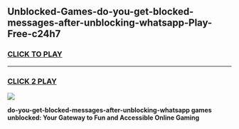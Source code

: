 
## Unblocked-Games-do-you-get-blocked-messages-after-unblocking-whatsapp-Play-Free-c24h7
<h3>
<a href="https://premium76.site?title=do-you-get-blocked-messages-after-unblocking-whatsapp&ref=12A">CLICK TO PLAY</a></h3>
<hr>

<h3>
<a href="https://premium76.site?title=do-you-get-blocked-messages-after-unblocking-whatsapp&ref=12A">CLICK 2 PLAY</a>
  
</h3>

<a href="https://premium76.site?title=do-you-get-blocked-messages-after-unblocking-whatsapp&ref=12A"><img src="https://clearcache.store/games.png"></a>


**do-you-get-blocked-messages-after-unblocking-whatsapp games unblocked: Your Gateway to Fun and Accessible Online Gaming**
